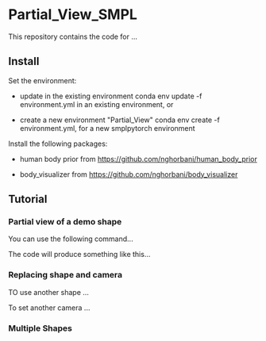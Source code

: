 # Partial_View_SMPL

This repository contains the code for ...


## Install

Set the environment:

 - update in the existing environment conda env update -f environment.yml in an existing environment, or

 - create a new environment "Partial_View" conda env create -f environment.yml, for a new smplpytorch environment

Install the following packages: 

  - human body prior from https://github.com/nghorbani/human_body_prior

  - body_visualizer from https://github.com/nghorbani/body_visualizer


## Tutorial

### Partial view of a demo shape
You can use the following command...

The code will produce something like this...


### Replacing shape and camera
TO use another shape ...

To set another camera ...

### Multiple Shapes
